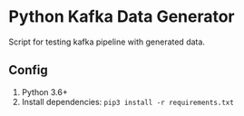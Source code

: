 # Python Kafka Data Generator

Script for testing kafka pipeline with generated data.

## Config

1. Python 3.6+
2. Install dependencies: `pip3 install -r requirements.txt`